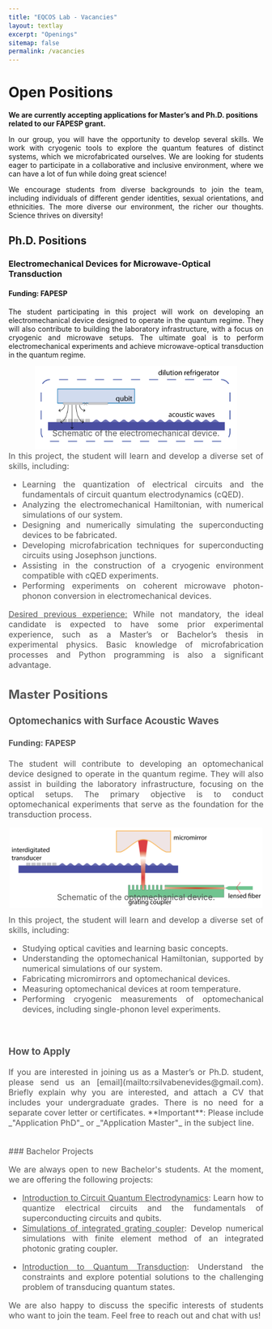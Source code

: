 ```yaml
---
title: "EQCOS Lab - Vacancies"
layout: textlay
excerpt: "Openings"
sitemap: false
permalink: /vacancies
---
```


# Open Positions

**We are currently accepting applications for Master’s and Ph.D. positions related to our FAPESP grant.**

<p style="text-align: justify;"> In our group, you will have the opportunity to develop several skills. We work with cryogenic tools to explore the quantum features of distinct systems, which we microfabricated ourselves. We are looking for students eager to participate in a collaborative and inclusive environment, where we can have a lot of fun while doing great science! </p>  

<p style="text-align: justify;">We encourage students from diverse backgrounds to join the team, including individuals of different gender identities, sexual orientations, and ethnicities. The more diverse our environment, the richer our thoughts. Science thrives on diversity!</p>

## Ph.D. Positions

### Electromechanical Devices for Microwave-Optical Transduction
#### Funding: FAPESP
<p style="text-align: justify;">The student participating in this project will work on developing an electromechanical device designed to operate in the quantum regime. They will also contribute to building the laboratory infrastructure, with a focus on cryogenic and microwave setups. The ultimate goal is to perform electromechanical experiments and achieve microwave-optical transduction in the quantum regime.</p>

<figure  style="text-align: center; margin: 0 auto;">
  <img src="images/research/Electromec.png" alt="Image description" width="400"/>
  <figcaption style="font-size: 16px; color: #555; display: block; text-align: center; margin-top: -45px;"> Schematic of the electromechanical device.

<div style="text-align: justify;">

<p style="text-align: justify;margin-top: 25px;">In this project, the student will learn and develop a diverse set of skills, including:</p>

* Learning the quantization of electrical circuits and the fundamentals of circuit quantum electrodynamics (cQED). 
* Analyzing the electromechanical Hamiltonian, with numerical simulations of our system.
* Designing and numerically simulating the superconducting devices to be fabricated.
* Developing microfabrication techniques for superconducting circuits using Josephson junctions.
* Assisting in the construction of a cryogenic environment compatible with cQED experiments. 
* Performing experiments on coherent microwave photon-phonon conversion in electromechanical devices.

<u>Desired previous experience:</u> While not mandatory, the ideal candidate is expected to have some prior experimental experience, such as a Master’s or Bachelor’s thesis in experimental physics. Basic knowledge of microfabrication processes and Python programming is also a significant advantage. 

## Master Positions

### Optomechanics with Surface Acoustic Waves
#### Funding: FAPESP
<p style="text-align: justify;">The student will contribute to developing an optomechanical device designed to operate in the quantum regime. They will also assist in building the laboratory infrastructure, focusing on the optical setups. The primary objective is to conduct optomechanical experiments that serve as the foundation for the transduction process.</p>

<figure  style="text-align: center; margin: 0 auto;">
  <img src="images/research/Optomec.png" alt="Image description" width="500"/>
  <figcaption style="font-size: 16px; color: #555; display: block; text-align: center; margin-top: -35px;"> Schematic of the optomechanical device.

<div style="text-align: justify;">

<p style="text-align: justify;margin-top: 25px;">In this project, the student will learn and develop a diverse set of skills, including:</p>

* Studying optical cavities and learning basic concepts. 
* Understanding the optomechanical Hamiltonian, supported by numerical simulations of our system.
* Fabricating micromirrors and optomechanical devices.
* Measuring optomechanical devices at room temperature.
* Performing cryogenic measurements of optomechanical devices, including single-phonon level experiments.
<div style="text-align: justify;">
<br>

### How to Apply

<p style="text-align: justify;">If you are interested in joining us as a Master’s or Ph.D. student, please send us an [email](mailto:rsilvabenevides@gmail.com). Briefly explain why you are interested, and attach a CV that includes your undergraduate grades. There is no need for a separate cover letter or certificates. **Important**: Please include _"Application PhD"_ or _"Application Master"_ in the subject line.</p>
<br>
### Bachelor Projects
<p style="text-align: justify;">We are always open to new Bachelor's students. At the moment, we are offering the following projects:</p>

* <u>Introduction to Circuit Quantum Electrodynamics</u>: Learn how to quantize electrical circuits and the fundamentals of superconducting circuits and qubits. 
* <u>Simulations of integrated grating coupler</u>: Develop numerical simulations with finite element method of an integrated photonic grating coupler. 
<!-- * <u>Simulations of Superconducting Qubits</u>: Help with the numerical simulations of superconducting devices to be fabricated, including finite element method simulations and Python coding.  -->
* <u>Introduction to Quantum Transduction</u>: Understand the constraints and explore potential solutions to the challenging problem of transducing quantum states.

<p style="text-align: justify;"> We are also happy to discuss the specific interests of students who want to join the team. Feel free to reach out and chat with us!</p>

<!-- <figure>
<img src="{{ site.url }}{{ site.baseurl }}/images/picpic/Gallery/DSC_0696.jpg" width="95%">
</figure> -->
</div>